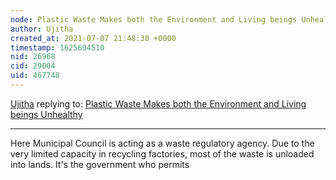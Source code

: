 ```yaml
---
node: Plastic Waste Makes both the Environment and Living beings Unhealthy 
author: Ujitha
created_at: 2021-07-07 21:48:30 +0000
timestamp: 1625694510
nid: 26968
cid: 29004
uid: 467748
---
```




[Ujitha](../profile/Ujitha) replying to: [Plastic Waste Makes both the Environment and Living beings Unhealthy ](../notes/Ujitha/07-02-2021/plastic-waste-makes-both-the-environment-and-living-beings-unhealthy)

----
Here Municipal Council is acting as a waste regulatory agency. Due to the very limited capacity in recycling factories, most of the waste is unloaded into lands. It's the government who permits
